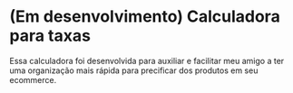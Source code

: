 # (Em desenvolvimento) Calculadora para taxas
Essa calculadora foi desenvolvida para auxiliar e facilitar meu amigo a ter uma organização mais rápida para precificar dos produtos em seu ecommerce.
